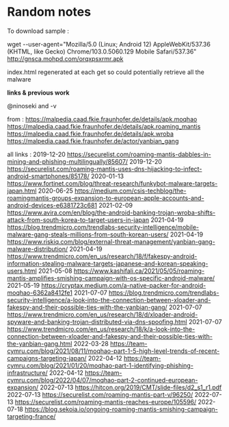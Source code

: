 # Random notes

To download sample :

wget --user-agent="Mozilla/5.0 (Linux; Android 12) AppleWebKit/537.36 (KHTML, like Gecko) Chrome/103.0.5060.129 Mobile Safari/537.36" http://gnsca.mohpd.com/orqxpsxrmr.apk

index.html regenerated at each get so could potentially retrieve all the malware

**links & previous work**

@ninoseki and -v

from :
https://malpedia.caad.fkie.fraunhofer.de/details/apk.moqhao
https://malpedia.caad.fkie.fraunhofer.de/details/apk.roaming_mantis
https://malpedia.caad.fkie.fraunhofer.de/details/apk.wroba
https://malpedia.caad.fkie.fraunhofer.de/actor/yanbian_gang

all links :
2019-12-20  https://securelist.com/roaming-mantis-dabbles-in-mining-and-phishing-multilingually/85607/
2019-12-20  https://securelist.com/roaming-mantis-uses-dns-hijacking-to-infect-android-smartphones/85178/
2020-01-13  https://www.fortinet.com/blog/threat-research/funkybot-malware-targets-japan.html
2020-06-25  https://medium.com/csis-techblog/the-roamingmantis-groups-expansion-to-european-apple-accounts-and-android-devices-e6381723c681
2021-02-09  https://www.avira.com/en/blog/the-android-banking-trojan-wroba-shifts-attack-from-south-korea-to-target-users-in-japan
2021-04-19  https://blog.trendmicro.com/trendlabs-security-intelligence/mobile-malware-gang-steals-millions-from-south-korean-users/
2021-04-19  https://www.riskiq.com/blog/external-threat-management/yanbian-gang-malware-distribution/
2021-04-19  https://www.trendmicro.com/en_us/research/18/f/fakespy-android-information-stealing-malware-targets-japanese-and-korean-speaking-users.html
2021-05-08  https://www.kashifali.ca/2021/05/05/roaming-mantis-amplifies-smishing-campaign-with-os-specific-android-malware/
2021-05-19  https://cryptax.medium.com/a-native-packer-for-android-moqhao-6362a8412fe1
2021-07-07  https://blog.trendmicro.com/trendlabs-security-intelligence/a-look-into-the-connection-between-xloader-and-fakespy-and-their-possible-ties-with-the-yanbian-gang/
2021-07-07  https://www.trendmicro.com/en_us/research/18/d/xloader-android-spyware-and-banking-trojan-distributed-via-dns-spoofing.html
2021-07-07  https://www.trendmicro.com/en_us/research/18/k/a-look-into-the-connection-between-xloader-and-fakespy-and-their-possible-ties-with-the-yanbian-gang.html
2022-03-28  https://team-cymru.com/blog/2021/08/11/moqhao-part-1-5-high-level-trends-of-recent-campaigns-targeting-japan/
2022-04-12  https://team-cymru.com/blog/2021/01/20/moqhao-part-1-identifying-phishing-infrastructure/
2022-04-12  https://team-cymru.com/blog/2022/04/07/moqhao-part-2-continued-european-expansion/
2022-07-13  https://hitcon.org/2019/CMT/slide-files/d2_s1_r1.pdf
2022-07-13  https://securelist.com/roaming-mantis-part-v/96250/
2022-07-13  https://securelist.com/roaming-mantis-reaches-europe/105596/
2022-07-18  https://blog.sekoia.io/ongoing-roaming-mantis-smishing-campaign-targeting-france/